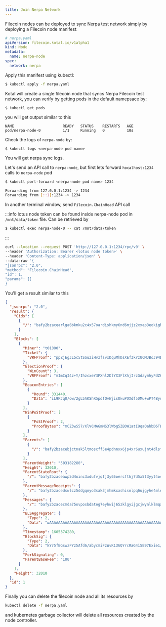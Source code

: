 ```yaml
---
title: Join Nerpa Network
---
```


Filecoin nodes can be deployed to sync Nerpa test network simply by deploying a Filecoin node manifest:

```yaml
# nerpa.yaml
apiVersion: filecoin.kotal.io/v1alpha1
kind: Node
metadata:
  name: nerpa-node
spec:
  network: nerpa
```

Apply this manifest using kubectl:

```bash
$ kubectl apply -f nerpa.yaml
```

Kotal will create a single filecoin node that syncs Nerpa Filecoin test network, you can verify by getting pods in the default namepsace by:

```
$ kubectl get pods
```

you will get output similar to this

```
NAME                      READY   STATUS    RESTARTS   AGE
pod/nerpa-node-0          1/1     Running   0          10s
```

Check the logs of `nerpa-node` by:

```
$ kubectl logs <nerpa-node pod name>
```

You will get nerpa sync logs.

Let's send an API call to `nerpa-node`, but first lets forward `hocalhost:1234` calls to `nerpa-node` pod

```bash
$ kubectl port-forward <nerpa-node pod name> 1234

Forwarding from 127.0.0.1:1234 -> 1234
Forwarding from [::1]:1234 -> 1234
```

In another terminal window, send `Filecoin.ChainHead` API call

:::info
lotus node token can be found inside nerpa-node pod in `/mnt/data/token` file.
Can be retrieved by
```bash
$ kubectl exec nerpa-node-0 -- cat /mnt/data/token
```
:::

```bash
curl --location --request POST 'http://127.0.0.1:1234/rpc/v0' \
--header 'Authorization: Bearer <lotus node token>' \
--header 'Content-Type: application/json' \
--data-raw '{
"jsonrpc": "2.0",
"method": "Filecoin.ChainHead",
"id": 1,
"params": []
}
```

You'll get a result similar to this

```json
{
  "jsonrpc": "2.0",
  "result": {
    "Cids": [
      {
        "/": "bafy2bzacearlga6bkmku2c4x57oardishkmy6nd6mjjz2xxap3eokighlcz74"
      }
    ],
    "Blocks": [
      {
        "Miner": "t01000",
        "Ticket": {
          "VRFProof": "ppZjEgJL5c5tSSuziHvzfsvxDquMhDsXEf3kYzUCMJBoJ94D6It8vpZhBz7iysKOGUJrqRw8C+AoiV0zupWDa5zIpnlkafNc1mxFpMX751w5vJHuomVIse3rJZJlGmgn"
        },
        "ElectionProof": {
          "WinCount": 3,
          "VRFProof": "mImCqI4z+Y/IhzcxeY3PXhl2DlYX3FlXhjIrzGdaymhyFdZ0xBKj+D7KmiYnjhOsCs9yZ5wuBj2FOD9MYef16NAQ6XVwoC0gnmohYEZUVYkeoY0v476uThbIFm3QdNjN"
        },
        "BeaconEntries": [
          {
            "Round": 331440,
            "Data": "iL9PJq0/ow/2gL5AKShR5pdfOvWjisOkuPOXdf5DMu+wPT4ByuWNxg8+pTt8XAE8GPeJvNMJtR/LjhP1VbJVa8s3AJ19ttEqusmB/NT+KIQe602etzxBqWyK/5+p2zyp"
          }
        ],
        "WinPoStProof": [
          {
            "PoStProof": 2,
            "ProofBytes": "mCZ3wS57/KlVCMAGmMS3lWbg5ZBOW1atI9qaOahbD6TEqs1uoUAoXq9+48WHhXMlpMr0KOA9ditjtg8XZqb/YO6NV+WAX1AhlXfzgcbu1WALMTkhdQ39i0fdAGFo5Z0yBihLkpEf+d3Lp3xT2+AUf4kM9IWTjT5eKzuI8BTWcSHbrGQN9fwA4dTyicH/OOwwjoriuwVeytRtTdVv3wF8uQouRiDqgfzrx4MEhyHETdN3fLVus/TOnhQRqkgeacbb"
          }
        ],
        "Parents": [
          {
            "/": "bafy2bzacebjctnak5ltmoscff5e4pdnnxx6jp4xr6uxujnt4dlsfbyvkihdxg"
          }
        ],
        "ParentWeight": "503182280",
        "Height": 32010,
        "ParentStateRoot": {
          "/": "bafy2bzaceawp5d4oinc3xdufvjqfj3y65oercfthj7d5x5t3yyt4ose6pjxco"
        },
        "ParentMessageReceipts": {
          "/": "bafy2bzacedswlcz5ddgqnyo3sak3jmhmkxashisnlpq6ujgyhe4mlobzpnhs6"
        },
        "Messages": {
          "/": "bafy2bzacecmda75ovposbdateg7eyhwij65zklgyijgcjwynlklmqazpwlhba"
        },
        "BLSAggregate": {
          "Type": 2,
          "Data": "wAAAAAAAAAAAAAAAAAAAAAAAAAAAAAAAAAAAAAAAAAAAAAAAAAAAAAAAAAAAAAAAAAAAAAAAAAAAAAAAAAAAAAAAAAAAAAAAAAAAAAAAAAAAAAAAAAAAAAAAAAAAAAAA"
        },
        "Timestamp": 1605374280,
        "BlockSig": {
          "Type": 2,
          "Data": "kY75fEGswzFYz5Afd6/abycmiFzWvK13GQYrcRaG4iSE97Exie1/BCQdWZSqL8dBA52TGxsEsOiaB8bf6deUE4b0ES+DjjIYH2K2EBGHh8ewDfR+Hwwo6jhdR9dY1JVj"
        },
        "ForkSignaling": 0,
        "ParentBaseFee": "100"
      }
    ],
    "Height": 32010
  },
  "id": 1
}
```

Finally you can delete the filecoin node and all its resources by

```bash
kubectl delete -f nerpa.yaml
```

and kubernetes garbage collector will delete all resources created by the node controller.
